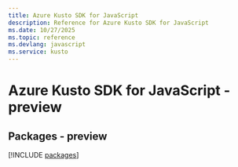 ```yaml
---
title: Azure Kusto SDK for JavaScript
description: Reference for Azure Kusto SDK for JavaScript
ms.date: 10/27/2025
ms.topic: reference
ms.devlang: javascript
ms.service: kusto
---
```

# Azure Kusto SDK for JavaScript - preview
## Packages - preview
[!INCLUDE [packages](kusto-index.md)]